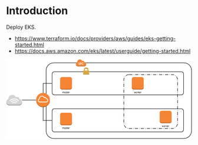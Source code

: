 # Introduction

Deploy EKS.

- https://www.terraform.io/docs/providers/aws/guides/eks-getting-started.html
- https://docs.aws.amazon.com/eks/latest/userguide/getting-started.html

![](files/Eks.png)

